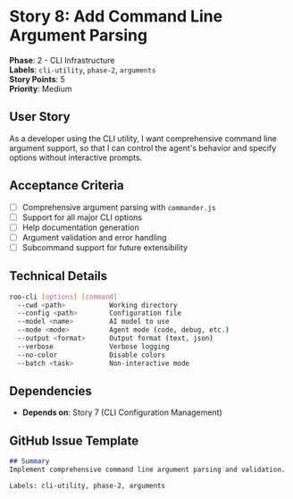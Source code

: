 # Story 8: Add Command Line Argument Parsing

**Phase**: 2 - CLI Infrastructure  
**Labels**: `cli-utility`, `phase-2`, `arguments`  
**Story Points**: 5  
**Priority**: Medium  

## User Story
As a developer using the CLI utility, I want comprehensive command line argument support, so that I can control the agent's behavior and specify options without interactive prompts.

## Acceptance Criteria
- [ ] Comprehensive argument parsing with `commander.js`
- [ ] Support for all major CLI options
- [ ] Help documentation generation
- [ ] Argument validation and error handling
- [ ] Subcommand support for future extensibility

## Technical Details
```bash
roo-cli [options] [command]
  --cwd <path>           Working directory
  --config <path>        Configuration file
  --model <name>         AI model to use
  --mode <mode>          Agent mode (code, debug, etc.)
  --output <format>      Output format (text, json)
  --verbose              Verbose logging
  --no-color             Disable colors
  --batch <task>         Non-interactive mode
```

## Dependencies
- **Depends on**: Story 7 (CLI Configuration Management)

## GitHub Issue Template
```markdown
## Summary
Implement comprehensive command line argument parsing and validation.

Labels: cli-utility, phase-2, arguments
